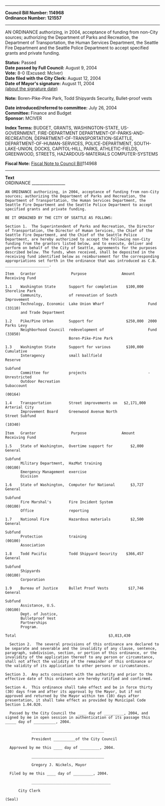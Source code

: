 * * * * *  
  
**Council Bill Number: [](#h0)[](#h2)114968**   
**Ordinance Number: 121557**  
  
* * * * *  
  
AN ORDINANCE authorizing, in 2004, acceptance of funding from non-City sources; authorizing the Department of Parks and Recreation, the Department of Transportation, the Human Services Department, the Seattle Fire Department and the Seattle Police Department to accept specified grants and private funding.  
  
**Status:** Passed   
**Date passed by Full Council:** August 9, 2004   
**Vote:** 8-0 (Excused: McIver)   
**Date filed with the City Clerk:** August 12, 2004   
**Date of Mayor's signature:** August 11, 2004   
[(about the signature date)](/~public/approvaldate.htm)   
  
**Note:** Boren-Pike-Pine Park, Todd Shipyards Security, Bullet-proof vests  
  
  
**Date introduced/referred to committee:** July 26, 2004   
**Committee:** Finance and Budget   
**Sponsor:** MCIVER   
  
**Index Terms:** BUDGET, GRANTS, WASHINGTON-STATE, US-GOVERNMENT, FIRE-DEPARTMENT DEPARTMENT-OF-PARKS-AND-RECREATION, DEPARTMENT-OF-TRANSPORTATION-SEATTLE, DEPARTMENT-OF-HUMAN-SERVICES, POLICE-DEPARTMENT, SOUTH-LAKE-UNION, DOCKS, CAPITOL-HILL, PARKS, ATHLETIC-FIELDS, GREENWOOD, STREETS, HAZARDOUS-MATERIALS COMPUTER-SYSTEMS  
  
**Fiscal Note:** [Fiscal Note to Council Bill](http://clerk.seattle.gov/~public/fnote/114968.htm)[](#h1)[](#h3)114968  
  
* * * * *  
  
**Text**  
    ORDINANCE _________________  
  
    AN ORDINANCE authorizing, in 2004, acceptance of funding from non-City  
    sources; authorizing the Department of Parks and Recreation, the  
    Department of Transportation, the Human Services Department, the  
    Seattle Fire Department and the Seattle Police Department to accept  
    specified grants and private funding.  
  
    BE IT ORDAINED BY THE CITY OF SEATTLE AS FOLLOWS:  
  
    Section 1.  The Superintendent of Parks and Recreation, the Director  
    of Transportation, the Director of Human Services, the Chief of the  
    Seattle Fire Department, and the Chief of the Seattle Police  
    Department, are hereby authorized to accept the following non-City  
    funding from the grantors listed below, and to execute, deliver and  
    perform on behalf of the City of Seattle, agreements for the purposes  
    described below. The funds, when received, shall be deposited in the  
    receiving fund identified below as reimbursement for the corresponding  
    appropriations set forth in the ordinance that was introduced as C.B.  
    ____________________.  
  
    Item   Grantor                Purpose                Amount      Receiving Fund  
  
    1.1    Washington State      Support for completion    $100,000  Shoreline Park  
           Community,            of renovation of South              Improvement  
           Technology, Economic  Lake Union Wharf                    Fund (33110)  
           and Trade Department  
  
    1.2    Pike/Pine Urban       Support for               $250,000  2000 Parks Levy  
           Neighborhood Council  redevelopment of                    Fund (33850)  
                                 Boren-Pike-Pine Park  
  
    1.3    Washington State      Support for various       $100,000  Cumulative  
           Interagency           small ballfield                     Reserve  
                                                                     Subfund  
           Committee for         projects                            -Unrestricted  
           Outdoor Recreation                                        Subaccount  
                                                                     (00164)  
  
    1.4    Transportation        Street improvements on   $2,171,000 Arterial City  
           Improvement Board     Greenwood Avenue North              Street Subfund  
                                                                     (10340)  
  
    Item   Grantor                Purpose                Amount      Receiving Fund  
  
    1.5    State of Washington,  Overtime support for        $2,000  General  
                                                                     Subfund  
           Military Department,  HazMat training                     (00100)  
           Emergency Management  exercise  
           Division  
  
    1.6    State of Washington,  Computer for National       $3,727  General  
                                                                     Subfund  
           Fire Marshal's        Fire Incident System                (00100)  
           Office                reporting  
  
    1.7    National Fire         Hazardous materials         $2,500  General  
                                                                     Subfund  
           Protection            training                            (00100)  
           Association  
  
    1.8    Todd Pacific          Todd Shipyard Security    $366,457  General  
                                                                     Subfund  
           Shipyards                                                 (00100)  
           Corporation  
  
    1.9    Bureau of Justice     Bullet Proof Vests         $17,746  General  
                                                                     Subfund  
           Assistance, U.S.                                          (00100)  
           Dept. of Justice,  
           Bulletproof Vest  
           Partnerships  
           Program.  
  
    Total                                          $3,013,430  
  
      Section 2.  The several provisions of this ordinance are declared to  
    be separate and severable and the invalidity of any clause, sentence,  
    paragraph, subdivision, section, or portion of this ordinance, or the  
    invalidity of the application thereof to any person or circumstance,  
    shall not affect the validity of the remainder of this ordinance or  
    the validity of its application to other persons or circumstances.  
  
    Section 3.  Any acts consistent with the authority and prior to the  
    effective date of this ordinance are hereby ratified and confirmed.  
  
    Section 4.  This ordinance shall take effect and be in force thirty  
    (30) days from and after its approval by the Mayor, but if not  
    approved and returned by the Mayor within ten (10) days after  
    presentation, it shall take effect as provided by Municipal Code  
    Section 1.04.020.  
  
      Passed by the City Council the ____ day of _________, 2004, and  
    signed by me in open session in authentication of its passage this  
    _____ day of __________, 2004.  
  
                _________________________________  
  
                President __________of the City Council  
  
      Approved by me this ____ day of _________, 2004.  
  
                _________________________________  
  
                Gregory J. Nickels, Mayor  
  
      Filed by me this ____ day of _________, 2004.  
  
                ____________________________________  
  
          City Clerk  
  
    (Seal)  
